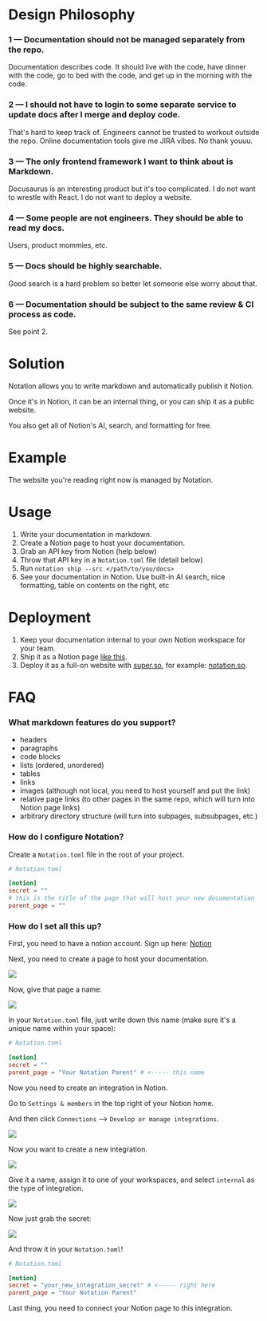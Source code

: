 # Design Philosophy

### 1 — Documentation should not be managed separately from the repo.
Documentation describes code. It should live with the code, have dinner with the code, go to bed
with the code, and get up in the morning with the code.

### 2 — I should not have to login to some separate service to update docs after I merge and deploy code. 
That's hard to keep track of. Engineers cannot be trusted to workout outside the repo. Online documentation tools
give me JIRA vibes. No thank youuu.

### 3 — The only frontend framework I want to think about is Markdown.
Docusaurus is an interesting product but it's too complicated. I do not want to wrestle with React.
I do not want to deploy a website.

### 4 — Some people are not engineers. They should be able to read my docs.
Users, product mommies, etc.

### 5 — Docs should be highly searchable. 
Good search is a hard problem so better let someone else worry about that.

### 6 — Documentation should be subject to the same review & CI process as code.
See point 2.

# Solution
Notation allows you to write markdown and automatically publish it Notion.

Once it's in Notion, it can be an internal thing, or you can ship it as a public website.

You also get all of Notion's AI, search, and formatting for free.

# Example
The website you're reading right now is managed by Notation.

# Usage
1. Write your documentation in markdown.
2. Create a Notion page to host your documentation.
3. Grab an API key from Notion (help below)
4. Throw that API key in a `Notation.toml` file (detail below)
5. Run `notation ship --src </path/to/you/docs>`
6. See your documentation in Notion. Use built-in AI search, nice formatting, table on contents on the right, etc

# Deployment
1. Keep your documentation internal to your own Notion workspace for your team.
2. Ship it as a Notion page [like this](https://private-marmot-67c.notion.site/Notation-2e4180aa275f43f5bd0ef5169cf3ccdc).
3. Deploy it as a full-on website with [super.so](https://super.so), for example: [notation.so](https://notation.so).

# FAQ
### What markdown features do you support?
- headers
- paragraphs
- code blocks
- lists (ordered, unordered)
- tables
- links
- images (although not local, you need to host yourself and put the link)
- relative page links (to other pages in the same repo, which will turn into Notion page links)
- arbitrary directory structure (will turn into subpages, subsubpages, etc.)

### How do I configure Notation?
Create a `Notation.toml` file in the root of your project.

```toml
# Notation.toml

[notion]
secret = ""
# this is the title of the page that will host your new documentation
parent_page = ""    
```

### How do I set all this up?
First, you need to have a notion account. Sign up here: [Notion](https://www.notion.so/)

Next, you need to create a page to host your documentation.

![](https://notation-media.s3.amazonaws.com/add_a_page.jpg)

Now, give that page a name:

![](https://notation-media.s3.amazonaws.com/notation_parent_name.jpg)

In your `Notation.toml` file, just write down this name (make sure it's a unique name within your space):

```toml
# Notation.toml

[notion]
secret = ""
parent_page = "Your Notation Parent" # <----- this name
```

Now you need to create an integration in Notion.

Go to `Settings & members` in the top right of your Notion home.

And then click `Connections` --> `Develop or manage integrations`.

![](https://notation-media.s3.amazonaws.com/add_integration.jpg)

Now you want to create a new integration.

![](https://notation-media.s3.amazonaws.com/new_integration.jpg)

Give it a name, assign it to one of your workspaces, and select `internal`
as the type of integration.

![](https://notation-media.s3.amazonaws.com/configure_integration.jpg)

Now just grab the secret:

![](https://notation-media.s3.amazonaws.com/grab_secret.jpg)

And throw it in your `Notation.toml`!

```toml
# Notation.toml

[notion]
secret = "your_new_integration_secret" # <----- right here
parent_page = "Your Notation Parent"
```

Last thing, you need to connect your Notion page to this integration.